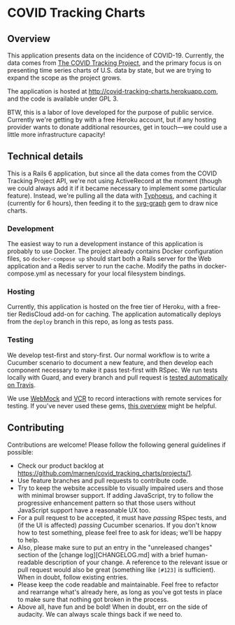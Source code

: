 # COVID Tracking Charts

## Overview

This application presents data on the incidence of COVID-19. Currently, the data comes from [The COVID Tracking Project](http://covidtracking.com), and the primary focus is on presenting time series charts of U.S. data by state, but we are trying to expand the scope as the project grows.

The application is hosted at http://covid-tracking-charts.herokuapp.com, and the code is available under GPL 3.

BTW, this is a labor of love developed for the purpose of public service. Currently we're getting by with a free Heroku account, but if any hosting provider wants to donate additional resources, get in touch—we could use a little more infrastructure capacity!

## Technical details

This is a Rails 6 application, but since all the data comes from the COVID Tracking Project API, we're not using ActiveRecord at the moment (though we could always add it if it became necessary to implement some particular feature). Instead, we're pulling all the data with [Typhoeus](https://github.com/typhoeus/typhoeus), and caching it (currently for 6 hours), then feeding it to the [svg-graph](https://github.com/lumean/svg-graph2) gem to draw nice charts.

### Development

The easiest way to run a development instance of this application is probably to use Docker. The project already contains Docker configuration files, so `docker-compose up` should start both a Rails server for the Web application and a Redis server to run the cache. Modify the paths in docker-compose.yml as necessary for your local filesystem bindings.

### Hosting

Currently, this application is hosted on the free tier of Heroku, with a free-tier RedisCloud add-on for caching. The application automatically deploys from the `deploy` branch in this repo, as long as tests pass.

### Testing

We develop test-first and story-first. Our normal workflow is to write a Cucumber scenario to document a new feature, and then develop each component necessary to make it pass test-first with RSpec. We run tests locally with Guard, and every branch and pull request is [tested automatically on Travis](https://travis-ci.org/github/marnen/covid_tracking_charts).

We use [WebMock](https://github.com/bblimke/webmock) and [VCR](https://github.com/vcr/vcr) to record interactions with remote services for testing. If you've never used these gems, [this overview](http://marnen.github.io/webmock-presentation/webmock.html) might be helpful.

## Contributing

Contributions are welcome! Please follow the following general guidelines if possible:

* Check our product backlog at https://github.com/marnen/covid_tracking_charts/projects/1.
* Use feature branches and pull requests to contribute code.
* Try to keep the website accessible to visually impaired users and those with minimal browser support. If adding JavaScript, try to follow the progressive enhancement pattern so that those users without JavaScript support have a reasonable UX too.
* For a pull request to be accepted, it must have *passing* RSpec tests, and (if the UI is affected) *passing* Cucumber scenarios. If you don't know how to test something, please feel free to ask for ideas; we'll be happy to help.
* Also, please make sure to put an entry in the "unreleased changes" section of the [change log][CHANGELOG.md] with a brief human-readable description of your change. A reference to the relevant issue or pull request would also be great (something like `[#123]` is sufficient). When in doubt, follow existing entries.
* Please keep the code readable and maintainable. Feel free to refactor and rearrange what's already here, as long as you've got tests in place to make sure that nothing got broken in the process.
* Above all, have fun and be bold! When in doubt, err on the side of audacity. We can always scale things back if we need to.
